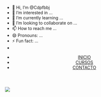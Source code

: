 - 👋 Hi, I’m @Cdpfbbj
- 👀 I’m interested in ...
- 🌱 I’m currently learning ...
- 💞️ I’m looking to collaborate on ...
- 📫 How to reach me ...
- 😄 Pronouns: ...
- ⚡ Fun fact: ...
- <!DOCTYPE html>
<html lang="en">
<head>
    <meta charset="UTF-8">
    <meta name="viewport" content="width=device-width, initial-scale=1.0">
    <title>Document</title>
</head>
<body>
    <header>
        <nav>
            <ul>
                <li><a href="index.html">INICIO</a></li>
                <li><a href="cursos.html">CURSOS</a></li>
                <li><a href="contacto.html">CONTACTO</a></li>
            </ul>
        </nav>
    </header>
    <img src="assets/imgs/html.png">
</body>
</html>

<!---
Cdpfbbj/Cdpfbbj is a ✨ special ✨ repository because its `README.md` (this file) appears on your GitHub profile.
You can click the Preview link to take a look at your changes.
--->
